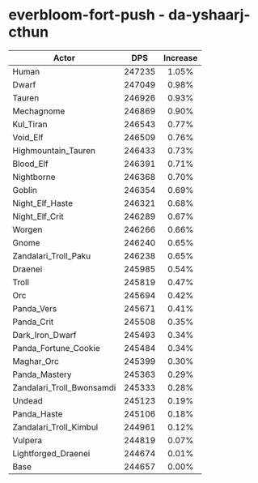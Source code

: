 # everbloom-fort-push - da-yshaarj-cthun
| Actor | DPS | Increase |
|---|:---:|:---:|
|Human|247235|1.05%|
|Dwarf|247049|0.98%|
|Tauren|246926|0.93%|
|Mechagnome|246869|0.90%|
|Kul_Tiran|246543|0.77%|
|Void_Elf|246509|0.76%|
|Highmountain_Tauren|246433|0.73%|
|Blood_Elf|246391|0.71%|
|Nightborne|246368|0.70%|
|Goblin|246354|0.69%|
|Night_Elf_Haste|246321|0.68%|
|Night_Elf_Crit|246289|0.67%|
|Worgen|246266|0.66%|
|Gnome|246240|0.65%|
|Zandalari_Troll_Paku|246238|0.65%|
|Draenei|245985|0.54%|
|Troll|245819|0.47%|
|Orc|245694|0.42%|
|Panda_Vers|245671|0.41%|
|Panda_Crit|245508|0.35%|
|Dark_Iron_Dwarf|245493|0.34%|
|Panda_Fortune_Cookie|245484|0.34%|
|Maghar_Orc|245399|0.30%|
|Panda_Mastery|245363|0.29%|
|Zandalari_Troll_Bwonsamdi|245333|0.28%|
|Undead|245123|0.19%|
|Panda_Haste|245106|0.18%|
|Zandalari_Troll_Kimbul|244961|0.12%|
|Vulpera|244819|0.07%|
|Lightforged_Draenei|244674|0.01%|
|Base|244657|0.00%|
